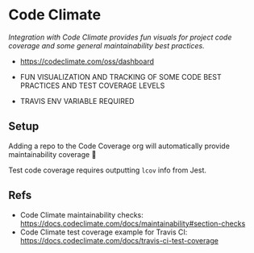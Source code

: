 # Code Climate

_Integration with Code Climate provides fun visuals for project code coverage
and some general maintainability best practices._

- https://codeclimate.com/oss/dashboard

- FUN VISUALIZATION AND TRACKING OF SOME CODE BEST PRACTICES AND TEST COVERAGE
  LEVELS
- TRAVIS ENV VARIABLE REQUIRED

## Setup

Adding a repo to the Code Coverage org will automatically provide
maintainability coverage 🎉

Test code coverage requires outputting `lcov` info from Jest.

## Refs

- Code Climate maintainability checks:
  https://docs.codeclimate.com/docs/maintainability#section-checks
- Code Climate test coverage example for Travis CI:
  https://docs.codeclimate.com/docs/travis-ci-test-coverage
